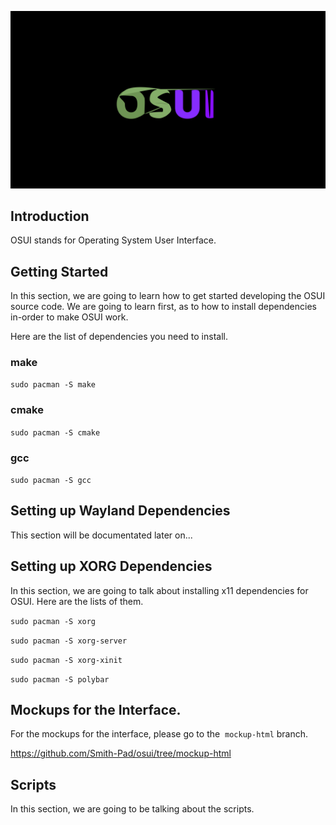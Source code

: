 <img src="./osui-logo.png"></img>

## Introduction

OSUI stands for Operating System User Interface. 

## Getting Started

In this section, we are going to learn how to get started developing the OSUI 
source code.  We are going to learn first, as to how to install dependencies
in-order to make OSUI work.

Here are the list of dependencies you need to install.

### make

`sudo pacman -S make`

### cmake

`sudo pacman -S cmake`

### gcc

`sudo pacman -S gcc`

## Setting up Wayland Dependencies

This section will be documentated later on...

## Setting up XORG Dependencies

In this section, we are going to talk about installing x11 dependencies for OSUI. Here are the lists of them. 

`sudo pacman -S xorg`

`sudo pacman -S xorg-server`

`sudo pacman -S xorg-xinit`

`sudo pacman -S polybar`

## Mockups for the Interface.

For the mockups for the interface, please go to the  `mockup-html` branch.

https://github.com/Smith-Pad/osui/tree/mockup-html



## Scripts

In this section, we are going to be talking about the scripts.
